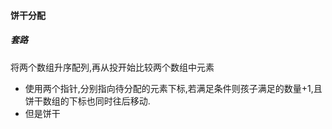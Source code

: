 #### 饼干分配
##### 套路
将两个数组升序配列,再从投开始比较两个数组中元素
- 使用两个指针,分别指向待分配的元素下标,若满足条件则孩子满足的数量+1,且饼干数组的下标也同时往后移动.
- 但是饼干